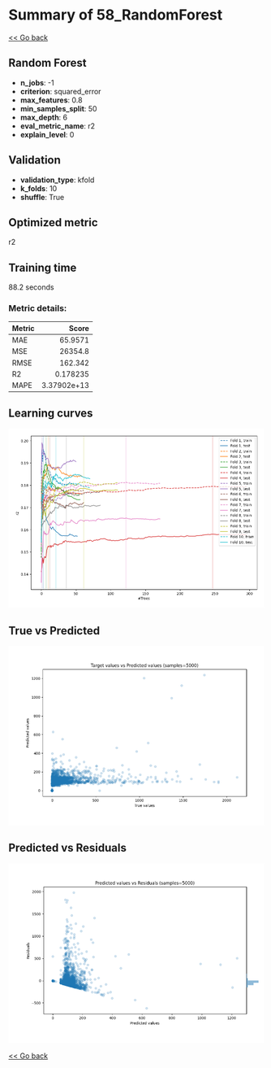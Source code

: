 # Summary of 58_RandomForest

[<< Go back](../README.md)


## Random Forest
- **n_jobs**: -1
- **criterion**: squared_error
- **max_features**: 0.8
- **min_samples_split**: 50
- **max_depth**: 6
- **eval_metric_name**: r2
- **explain_level**: 0

## Validation
 - **validation_type**: kfold
 - **k_folds**: 10
 - **shuffle**: True

## Optimized metric
r2

## Training time

88.2 seconds

### Metric details:
| Metric   |           Score |
|:---------|----------------:|
| MAE      |    65.9571      |
| MSE      | 26354.8         |
| RMSE     |   162.342       |
| R2       |     0.178235    |
| MAPE     |     3.37902e+13 |



## Learning curves
![Learning curves](learning_curves.png)
## True vs Predicted

![True vs Predicted](true_vs_predicted.png)


## Predicted vs Residuals

![Predicted vs Residuals](predicted_vs_residuals.png)



[<< Go back](../README.md)
